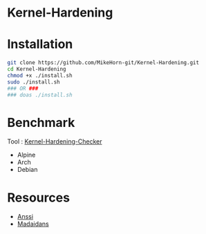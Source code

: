 # Kernel-Hardening

# Installation
```bash
git clone https://github.com/MikeHorn-git/Kernel-Hardening.git
cd Kernel-Hardening
chmod +x ./install.sh
sudo ./install.sh
### OR ###
### doas ./install.sh
```

# Benchmark
Tool : [Kernel-Hardening-Checker](https://github.com/a13xp0p0v/kernel-hardening-checker)
* Alpine
* Arch
* Debian

# Resources
* [Anssi](https://cyber.gouv.fr/publications/recommandations-de-securite-relatives-un-systeme-gnulinux)
* [Madaidans](https://madaidans-insecurities.github.io/guides/linux-hardening.html#kernel)
